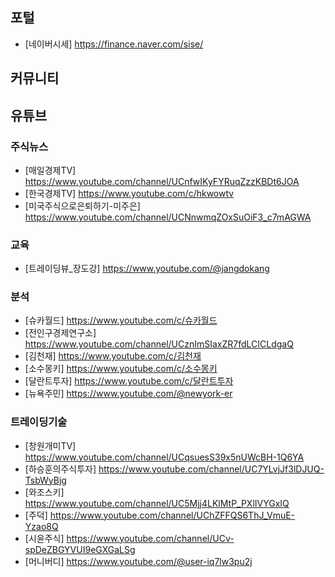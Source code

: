## 포털
- [네이버시세] https://finance.naver.com/sise/

## 커뮤니티

## 유튜브

### 주식뉴스
- [매일경제TV] https://www.youtube.com/channel/UCnfwIKyFYRuqZzzKBDt6JOA
- [한국경제TV] https://www.youtube.com/c/hkwowtv
- [미국주식으로은퇴하기-미주은] https://www.youtube.com/channel/UCNnwmqZOxSuOiF3_c7mAGWA

### 교육
- [트레이딩뷰_장도강] https://www.youtube.com/@jangdokang

### 분석
- [슈카월드] https://www.youtube.com/c/슈카월드
- [전인구경제연구소] https://www.youtube.com/channel/UCznImSIaxZR7fdLCICLdgaQ
- [김천재] https://www.youtube.com/c/김천재
- [소수몽키] https://www.youtube.com/c/소수몽키
- [달란트투자] https://www.youtube.com/c/달란트투자
- [뉴욕주민] https://www.youtube.com/@newyork-er

### 트레이딩기술
- [창원개미TV] https://www.youtube.com/channel/UCqsuesS39x5nUWcBH-1Q6YA
- [하승훈의주식투자] https://www.youtube.com/channel/UC7YLvjJf3lDJUQ-TsbWyBjg
- [와조스키] https://www.youtube.com/channel/UC5Mjj4LKlMtP_PXlIVYGxIQ
- [주덕] https://www.youtube.com/channel/UChZFFQS6ThJ_VmuE-Yzao8Q
- [시윤주식] https://www.youtube.com/channel/UCv-spDeZBGYVUI9eGXGaLSg
- [머니버디] https://www.youtube.com/@user-iq7lw3pu2j
